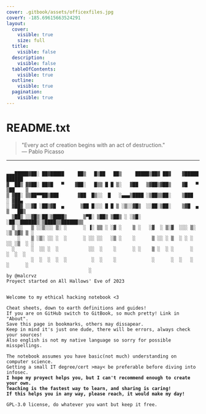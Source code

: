 ```yaml
---
cover: .gitbook/assets/officexfiles.jpg
coverY: -185.69615663524291
layout:
  cover:
    visible: true
    size: full
  title:
    visible: false
  description:
    visible: false
  tableOfContents:
    visible: true
  outline:
    visible: true
  pagination:
    visible: true
---
```


# README.txt

> "Every act of creation begins with an act of destruction."\
> — Pablo Picasso



***

<pre data-title="README.txt" data-line-numbers><code>
▄▄▄█████▓██░ ██▓█████     ██▒   █▒██   ██▒     █████▒██▓ ██▓    ▓█████   ██████ 
▓  ██▒ ▓▓██░ ██▓█   ▀    ▓██░   █▒▒ █ █ ▒░   ▓██   ▒▓██▒▓██▒    ▓█   ▀ ▒██    ▒ 
▒ ▓██░ ▒▒██▀▀██▒███       ▓██  █▒░░  █   ░▄▄▄▒████ ░▒██▒▒██░    ▒███   ░ ▓██▄   
░ ▓██▓ ░░▓█ ░██▒▓█  ▄      ▒██ █░░░ █ █ ▒ ░▒░░▓█▒  ░░██░▒██░    ▒▓█  ▄   ▒   ██▒
  ▒██▒ ░░▓█▒░██░▒████▒      ▒▀█░ ▒██▒ ▒██▒ ░ ░▒█░   ░██░░██████▒░▒████▒▒██████▒▒
  ▒ ░░   ▒ ░░▒░░░ ▒░ ░      ░ ▐░ ▒▒ ░ ░▓ ░    ▒ ░   ░▓  ░ ▒░▓  ░░░ ▒░ ░▒ ▒▓▒ ▒ ░
    ░    ▒ ░▒░ ░░ ░  ░      ░ ░░ ░░   ░▒ ░    ░      ▒ ░░ ░ ▒  ░ ░ ░  ░░ ░▒  ░ ░
  ░      ░  ░░ ░  ░           ░░  ░    ░      ░ ░    ▒ ░  ░ ░      ░   ░  ░  ░  
         ░  ░  ░  ░  ░         ░  ░    ░             ░      ░  ░   ░  ░      ░  
                              ░           
by @malcrvz 
Proyect started on All Hallows' Eve of 2023


Welcome to my ethical hacking notebook &#x3C;3

Cheat sheets, down to earth definitions and guides!
If you are on GitHub switch to GitBook, so much pretty! Link in "About".
Save this page in bookmarks, others may dissapear.
Keep in mind it's just one dude, there will be errors, always check your sources!
Also english is not my native language so sorry for possible misspellings.

The notebook assumes you have basic(not much) understanding on computer science.
Getting a small IT degree/cert >may&#x3C; be preferable before diving into infosec.
<strong>I hope my proyect helps you, but I can't recommend enough to create your own.
</strong><strong>Teaching is the fastest way to learn, and sharing is caring!
</strong><strong>If this helps you in any way, please reach, it would make my day!
</strong>
GPL-3.0 license, do whatever you want but keep it free.
</code></pre>
